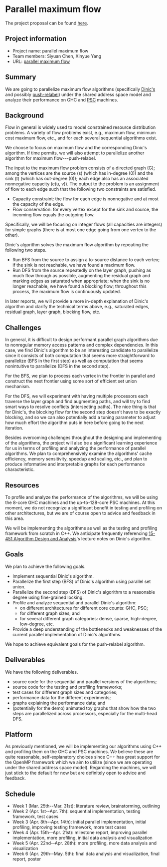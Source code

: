 # Parallel maximum flow

The project proposal can be found [here](docs/proposal.pdf).

## Project information

- Project name: parallel maximum flow
- Team members: Siyuan Chen, Xinyue Yang
- URL: [parallel maximum flow](https://xinyue-yang.github.io/parallel-maxflow/)

## Summary

We are going to parallelize maximum flow algorithms
(specifically
[Dinic's](https://en.wikipedia.org/wiki/Dinic's_algorithm)
and possibly
[push-relabel](https://en.wikipedia.org/wiki/Push%E2%80%93relabel_maximum_flow_algorithm))
under the shared address space model
and analyze their performance on GHC and
[PSC](https://www.psc.edu/) machines.

## Background

Flow in general is widely used to model constrained resource distribution problems.
A variety of flow problems exist, e.g., maximum flow, minimum cost maximum flow,
etc.,
and for each several sequential algorithms exist.

We choose to focus on maximum flow and the corresponding Dinic's algorithm.
If time permits,
we will also attempt to parallelize another algorithm for maximum flow---push-relabel.

The input to the maximum flow problem consists of a directed graph \(G\);
among the vertices are the source \(s\) (which has in-degree \(0\))
and the sink \(t\) (which has out-degree \(0\));
each edge also has an associated nonnegative capacity \(c(u, v)\).
The output to the problem is an assignment of flow to each edge such that the
following two constraints are satisfied.

- Capacity constraint: the flow for each edge is nonnegative and at most the
capacity of the edge.
- Flow conservation: for every vertex except for the sink and source,
the incoming flow equals the outgoing flow.

Specifically,
we will be focusing on integer flows
(all capacities are integers)
for simple graphs
(there is at most one edge going from one vertex to the other).

Dinic's algorithm solves the maximum flow algorithm by repeating the following
two steps.

- Run BFS from the source to assign a to-source distance to each vertex;
if the sink is not reachable, we have found a maximum flow.
- Run DFS from the source repeatedly on the layer graph,
pushing as much flow through as possible,
augmenting the residual graph and marking edges as saturated when appropriate;
when the sink is no longer reachable,
we have found a blocking flow;
throughout this process,
the maximum flow is continuously updated.

In later reports,
we will provide a more in-depth explanation of Dinic's algorithm and clarify the
technical terms above,
e.g.,
saturated edges,
residual graph,
layer graph,
blocking flow,
etc.

## Challenges

In general,
it is difficult to design performant parallel graph algorithms due to nonregular
memory access patterns and complex dependencies.
In this case,
we find Dinic's algorithm to be an interesting candidate to parallelize since it
consists of both computation that seems more straightforward to parallelize
(BFS in the first step) as well as computation that seems nonintuitive to
parallelize (DFS in the second step).

For the BFS,
we plan to process each vertex in the frontier in parallel and construct the
next frontier using some sort of efficient set union mechanism.

For the DFS,
we will experiment with having multiple processors each traverse the layer graph
and find augmenting paths,
and will try to find smart ways to resolve conflicts (intersecting paths).
The nice thing is that for Dinic's,
the blocking flow for the second step doesn't have to be exactly blocking,
and so we can also potentially add a tuning parameter to adjust how much effort
the algorithm puts in here before going to the next iteration.

Besides overcoming challenges throughout the designing and implementing of the
algorithms,
the project will also be a significant learning experience for us in terms of
profiling and analyzing the performance of parallel algorithms.
We plan to comprehensively examine the algorithms' cache efficiency,
memory sensitivity,
speedup and scaling,
etc.,
and plan to produce informative and interpretable graphs for each performance
characteristic.

## Resources

To profile and analyze the performance of the algorithms,
we will be using the 8-core GHC machines and the up-to-128-core PSC machines.
At this moment,
we do not recognize a significant benefit in testing and profiling on other
architectures,
but we are of course open to advice and feedback in this area.

We will be implementing the algorithms as well as the testing and profiling
framework from scratch in C++.
We anticipate frequently referencing
[15-451 Algorithm Design and Analysis](http://www.cs.cmu.edu/~15451-s24/index.html)'s
lecture notes on Dinic's algorithm.

## Goals

We plan to achieve the following goals.

- Implement sequential Dinic's algorithm.
- Parallelize the first step (BFS) of Dinic's algorithm using parallel set union.
- Parallelize the second step (DFS) of Dinic's algorithm to a reasonable degree
using fine-grained locking.
- Profile and analyze sequential and parallel Dinic's algorithm:
  - on different architectures for different core counts: GHC, PSC;
  - for different graph sizes; and
  - for several different graph categories: dense, sparse, high-degree,
  low-degree, etc.
- Provide a deep understanding of the bottlenecks and weaknesses of the current
parallel implementation of Dinic's algorithms.

We hope to achieve equivalent goals for the push-relabel algorithm.

## Deliverables

We have the following deliverables.

- source code for the sequential and parallel versions of the algorithms;
- source code for the testing and profiling frameworks;
- test cases for different graph sizes and categories;
- performance data for the different experiments;
- graphs explaining the performance data; and
- (potentially for the demo) animated toy graphs that show how the two steps are
parallelized across processors, especially for the multi-head DFS.

## Platform

As previously mentioned,
we will be implementing our algorithms using C++ and profiling them on the GHC
and PSC machines.
We believe these are quite reasonable, self-explanatory choices since C++ has
great support for the OpenMP framework which we aim to utilize (since we are
operating under the shared address space model).
Regarding the machines,
we will just stick to the default for now but are definitely open to advice and
feedback.

## Schedule

- Week 1 (Mar. 25th--Mar. 31st): literature review, brainstorming, outlining
- Week 2 (Apr. 1st--Apr. 7th): sequential implementation, testing framework,
test cases
- Week 3 (Apr. 8th--Apr. 14th): initial parallel implementation, initial
profiling, improving testing framework, more test cases
- Week 4 (Apr. 15th--Apr. 21st): milestone report, improving parallel
implementation, more profiling, initial data analysis and visualization
- Week 5 (Apr. 22nd--Apr. 28th): more profiling, more data analysis and
visualization
- Week 6 (Apr. 29th--May. 5th): final data analysis and visualization, final
report, poster

